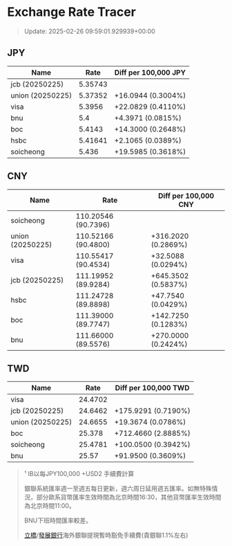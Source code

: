 # Exchange Rate Tracer

> Update: 2025-02-26 09:59:01.929939+00:00

## JPY

| Name             |    Rate | Diff per 100,000 JPY   |
|------------------|---------|------------------------|
| jcb (20250225)   | 5.35743 |                        |
| union (20250225) | 5.37352 | +16.0944 (0.3004%)     |
| visa             | 5.3956  | +22.0829 (0.4110%)     |
| bnu              | 5.4     | +4.3971 (0.0815%)      |
| boc              | 5.4143  | +14.3000 (0.2648%)     |
| hsbc             | 5.41641 | +2.1065 (0.0389%)      |
| soicheong        | 5.436   | +19.5985 (0.3618%)     |

## CNY

| Name             | Rate                | Diff per 100,000 CNY   |
|------------------|---------------------|------------------------|
| soicheong        | 110.20546	(90.7396) |                        |
| union (20250225) | 110.52166	(90.4800) | +316.2020 (0.2869%)    |
| visa             | 110.55417	(90.4534) | +32.5088 (0.0294%)     |
| jcb (20250225)   | 111.19952	(89.9284) | +645.3502 (0.5837%)    |
| hsbc             | 111.24728	(89.8898) | +47.7540 (0.0429%)     |
| boc              | 111.39000	(89.7747) | +142.7250 (0.1283%)    |
| bnu              | 111.66000	(89.5576) | +270.0000 (0.2424%)    |

## TWD

| Name             |    Rate | Diff per 100,000 TWD   |
|------------------|---------|------------------------|
| visa             | 24.4702 |                        |
| jcb (20250225)   | 24.6462 | +175.9291 (0.7190%)    |
| union (20250225) | 24.6655 | +19.3674 (0.0786%)     |
| boc              | 25.378  | +712.4660 (2.8885%)    |
| soicheong        | 25.4781 | +100.0500 (0.3942%)    |
| bnu              | 25.57   | +91.9500 (0.3609%)     |


> ¹ IB以每JPY100,000 +USD2 手續費計算
>
> 銀聯系統匯率週一至週五每日更新，週六周日延用週五匯率。如無特殊情況，部分歐系貨幣匯率生效時間為北京時間16:30，其他貨幣匯率生效時間為北京時間11:00。
>
> BNU下班時間匯率較差。
>
> [立橋](https://www.wlbank.com.mo/uploads/ueditor/file/20181211/1544536513900230.pdf)/[發展銀行](https://www.mdb.com.mo/Service_Charges_20230728.pdf)海外銀聯提現暫時豁免手續費(貴銀聯1.1%左右)

